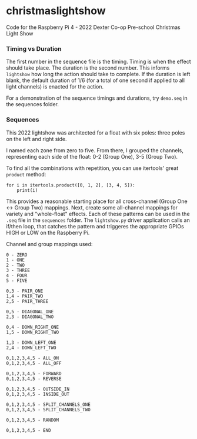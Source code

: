 # christmaslightshow
Code for the Raspberry Pi 4 - 2022 Dexter Co-op Pre-school Christmas Light Show

### Timing vs Duration
The first number in the sequence file is the timing. Timing is when the effect should take place. The duration is the second number. This informs `lightshow` how long the action should take to complete. If the duration is left blank, the default duration of $1/6$ (for a total of one second if applied to all light channels) is enacted for the action.

For a demonstration of the sequence timings and durations, try `demo.seq` in the sequences folder.

### Sequences
This 2022 lightshow was architected for a float with six poles: three poles on the left and right side.

I named each zone from zero to five. From there, I grouped the channels, representing each side of the float: 0-2 (Group One), 3-5 (Group Two).

To find all the combinations with repetition, you can use itertools' great `product` method:

```
for i in itertools.product([0, 1, 2], [3, 4, 5]):
    print(i)
```

This provides a reasonable starting place for all cross-channel (Group One <-> Group Two) mappings. Next, create some all-channel mappings for variety and "whole-float" effects. Each of these patterns can be used in the `.seq` file in the `sequences` folder. The `lightshow.py` driver application calls an if/then loop, that catches the pattern and triggeres the appropriate GPIOs HIGH or LOW on the Raspberry Pi.

Channel and group mappings used:
```
0 - ZERO
1 - ONE
2 - TWO
3 - THREE
4 - FOUR
5 - FIVE

0,3 - PAIR_ONE
1,4 - PAIR_TWO
2,5 - PAIR_THREE

0,5 - DIAGONAL_ONE
2,3 - DIAGONAL_TWO

0,4 - DOWN_RIGHT_ONE
1,5 - DOWN_RIGHT_TWO

1,3 - DOWN_LEFT_ONE
2,4 - DOWN_LEFT_TWO

0,1,2,3,4,5 - ALL_ON
0,1,2,3,4,5 - ALL_OFF

0,1,2,3,4,5 - FORWARD
0,1,2,3,4,5 - REVERSE

0,1,2,3,4,5 - OUTSIDE_IN
0,1,2,3,4,5 - INSIDE_OUT

0,1,2,3,4,5 - SPLIT_CHANNELS_ONE
0,1,2,3,4,5 - SPLIT_CHANNELS_TWO

0,1,2,3,4,5 - RANDOM

0,1,2,3,4,5 - END
```

